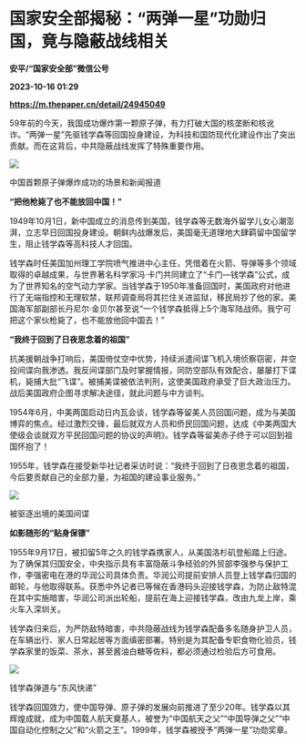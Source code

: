 # 国家安全部揭秘：“两弹一星”功勋归国，竟与隐蔽战线相关
**安平/“国家安全部”微信公号**

**2023-10-16 01:29**

**https://m.thepaper.cn/detail/24945049**

59年前的今天，我国成功爆炸第一颗原子弹，有力打破大国的核垄断和核讹诈。“两弹一星”先驱钱学森等回国投身建设，为科技和国防现代化建设作出了突出贡献。而在这背后，中共隐蔽战线发挥了特殊重要作用。

![](https://imagecloud.thepaper.cn/thepaper/image/274/280/482.png)

中国首颗原子弹爆炸成功的场景和新闻报道

**“把他枪毙了也不能放回中国！”**

1949年10月1日，新中国成立的消息传到美国，钱学森等无数海外留学儿女心潮澎湃，立志早日回国投身建设。朝鲜内战爆发后，美国毫无道理地大肆羁留中国留学生，阻止钱学森等高科技人才回国。

钱学森时任美国加州理工学院喷气推进中心主任，凭借着在火箭、导弹等多个领域取得的卓越成果，与世界著名科学家冯·卡门共同建立了“卡门—钱学森”公式，成为了世界知名的空气动力学家。当钱学森于1950年准备回国时，美国政府对他进行了无端指控和无理软禁，联邦调查局将其拦住关进监狱，移民局抄了他的家。美国海军部副部长丹尼尔·金贝尔甚至说“一个钱学森抵得上5个海军陆战师。我宁可把这个家伙枪毙了，也不能放他回中国去！”

**“我终于回到了日夜思念着的祖国”**

抗美援朝战争打响后，美国倚仗空中优势，持续派遣间谍飞机入境侦察窃密，并空投间谍向我渗透。我反间谍部门及时掌握情报，同防空部队有效配合，屡屡打下谍机，毙捕大批“飞谍”。被捕美谍被依法判刑，这使美国政府承受了巨大政治压力。战后美国政府企图寻求解决途径，就此问题与中方谈判。

1954年6月，中美两国启动日内瓦会谈，钱学森等留美人员回国问题，成为与美国博弈的焦点。经过激烈交锋，最后就双方人员和侨民回国问题，达成《中美两国大使级会谈就双方平民回国问题的协议的声明》。钱学森等留美赤子终于可以回到祖国怀抱了！

1955年，钱学森在接受新华社记者采访时说：“我终于回到了日夜思念着的祖国，今后要贡献自己的全部力量，为祖国的建设事业服务。”

![](https://imagecloud.thepaper.cn/thepaper/image/274/280/483.png)

被驱逐出境的美国间谍

**如影随形的“贴身保镖”**

1955年9月17日，被扣留5年之久的钱学森携家人，从美国洛杉矶登船踏上归途。为了确保其归国安全，中央指示具有丰富隐蔽斗争经验的外贸部李强参与保护工作，李强密电在港的华润公司具体负责。华润公司提前安排人员登上钱学森归国的邮轮，与他取得联系。获悉中外记者已等候在香港码头迎接钱学森，为防止敌特混在其中实施暗害，华润公司派出轮船，提前在海上迎接钱学森，改由九龙上岸，乘火车入深圳关。

钱学森归来后，为严防敌特暗害，中共隐蔽战线为钱学森配备多名随身护卫人员，在车辆出行、家人日常起居等方面缜密部署。特别是为其配备专职食物化验员，钱学森家里的饭菜、茶水，甚至酱油白糖等佐料，都必须通过检验后方可食用。

![](https://imagecloud.thepaper.cn/thepaper/image/274/280/484.png)

钱学森弹道与“东风快递”

钱学森回国效力，使中国导弹、原子弹的发展向前推进了至少20年。钱学森以其辉煌成就，成为中国载人航天奠基人，被誉为“中国航天之父”“中国导弹之父”“中国自动化控制之父”和“火箭之王”。1999年，钱学森被授予“两弹一星”功勋奖章。